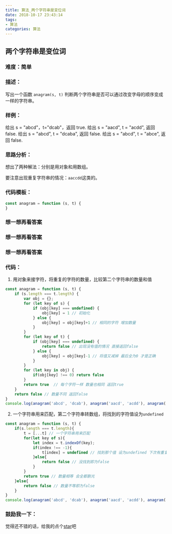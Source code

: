 ```yaml
---
title: 算法_两个字符串是变位词
date: 2018-10-17 23:43:14
tags:
- 算法
categories: 算法
---
```

## 两个字符串是变位词 

### 难度：简单

### 描述：

写出一个函数 `anagram(s, t)` 判断两个字符串是否可以通过改变字母的顺序变成一样的字符串。

### 样例：

给出 s = "abcd"，t="dcab"，返回 true.
给出 s = "aacd", t = "acdd", 返回 false.
给出 s = "abcd", t = "dcaba", 返回 false.
给出 s = "abcd", t = "abce", 返回 false.

### 思路分析：

想出了两种解法：分别是用对象和用数组。

要注意出现重复字符串的情况：`aaccdd`这类的。

### 代码模板：

```js
const anagram = function (s, t) {
}
```

### 想一想再看答案

### 想一想再看答案

### 想一想再看答案

### 代码：

1. 用对象来接字符，将重复的字符的数量，比较第二个字符串的数量和值

```js
const anagram = function (s, t) {
    if (s.length === t.length) {
        var obj = {};
        for (let key of s) {
            if (obj[key] === undefined) {
                obj[key] = 1 // 初始化
            } else {
                obj[key] = obj[key]+1 // 相同的字符 增加数量
            }
        }
        for (let key of t) {
            if (obj[key] === undefined) {
                return false // 出现没有值的情况 直接返回false
            } else {
                obj[key] = obj[key]-1 // 将值又减掉 最后全为0 才是正确
            }
        }
        for (let key in obj) {
            if(obj[key] !== 0) return false
        }
        return true  // 每个字符一样 数量也相同 返回true 
    } 
    return false // 数量不同 返回false
}
console.log(anagram('abcd', 'dcab'), anagram('aacd', 'acdd'), anagram('abcd', 'dcaba'), anagram('abcd', 'abce'))
```
2. 一个字符串用来匹配，第二个字符串转数组，将找到的字符值设为`undefined`

```js
const anagram = function (s, t) {
    if(s.length === t.length){
        t = [...t] // 一个字符串用来匹配
        for(let key of s){
            let index = t.indexOf(key);
            if(index !== -1){
                t[index] = undefined // 找到那个值 设为undefined 下次有重复的 就不会再找到
            }else{
                return false // 没找到即为false
            }
        }
        return true // 数量相等 会全都删光
    }else{
        return false // 数量不等即为false
    }
}
console.log(anagram('abcd', 'dcab'), anagram('aacd', 'acdd'), anagram('abcd', 'dcaba'), anagram('abcd', 'abce'))

```

### 鼓励我一下：

觉得还不错的话，给我的点个[star](https://github.com/OBKoro1/Brush_algorithm)吧